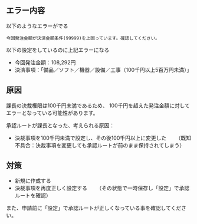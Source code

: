 ## エラー内容
以下のようなエラーがでる

```
今回発注金額が決済金額条件(99999)を上回っています。確認してください。
```

以下の設定をしているのに上記エラーになる
- 今回発注金額：108,292円
- 決済事項：「備品／ソフト／機器／設備／工事（100千円以上5百万円未満）」

## 原因
課長の決裁権限は100千円未満であるため、
100千円を超えた発注金額に対してエラーとなっている可能性があります。

承認ルートが課長となった、考えられる原因：
- 決裁事項を100千円未満で設定し、その後100千円以上に変更した
　　（既知不具合：決裁事項を変更しても承認ルートが前のまま保持されてしまう）
  
 ## 対策
- 新規に作成する
- 決裁事項を再度正しく設定する
　　（その状態で一時保存し「設定」で承認ルートを確認）

また、申請前に「設定」で承認ルートが正しくなっている事を確認してください。
